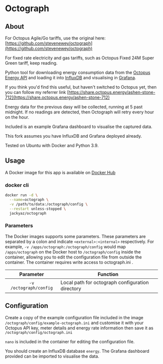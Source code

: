 # Octograph

## About
For Octopus Agile/Go tariffs, use the original here: [https://github.com/stevenewey/octograph](https://github.com/stevenewey/octograph)

For fixed rate electricity and gas tariffs, such as Octopus Fixed 24M Super Green tariff, keep reading.

Python tool for downloading energy consumption data from the
[Octopus Energy API](https://developer.octopus.energy/docs/api/) and loading it into [InfluxDB](https://www.influxdata.com/time-series-platform/influxdb/) and visualising in [Grafana](https://grafana.com).

If you think you'd find this useful, but haven't switched to Octopus yet, then you can follow my referrer link [https://share.octopus.energy/ashen-stone-712](https://share.octopus.energy/ashen-stone-712)

Energy data for the previous dasy will be collected, running at 5 past midnight. If no readings are detected, then Octograph will retry every hour on the hour.

Included is an example Grafana dashboard to visualise the captured data.

This fork assumes you have InfluxDB and Grafana deployed already.

Tested on Ubuntu with Docker and Python 3.9.

## Usage
A Docker image for this app is available on [Docker Hub](https://hub.docker.com/r/jackyaz/octograph)

### docker cli
```bash
docker run -d \
  --name=octograph \
  -v /path/to/data:/octograph/config \
  --restart unless-stopped \
  jackyaz/octograph
```

### Parameters
The Docker images supports some parameters. These parameters are separated by a colon and indicate `<external>:<internal>` respectively. For example, `-v /apps/octograph:/octograph/config` would map ```/apps/octograph``` on the Docker host to ```/octograph/config``` inside the container, allowing you to edit the configuration file from outside the container. The container requires write access to octograph.ini .

| Parameter | Function |
| :----: | --- |
| `-v /octograph/config` | Local path for octograph configuration directory |

## Configuration
Create a copy of the example configuration file included in the image ```/octograph/config/example-octograph.ini``` and customise it with your Octopus API key, meter details and energy rate information then save it as ```/octograph/config/octograph.ini```

```nano``` is included in the container for editing the configuration file.

You should create an InfluxDB database ```energy```. The Grafana dashboard provided can be imported to visualise the data.
